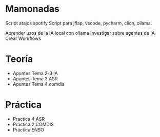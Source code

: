 # Mamonadas
Script atajos spotify
Script para jflap, vscode, pycharm, clion, ollama.

Aprender usos de la IA local con ollama
Investigar sobre agentes de IA
Crear Workflows


# Teoría
- Apuntes Tema 2-3 IA
- Apuntes Tema 3 ASR
- Apuntes Tema 4 comdis


# Práctica
- Practica 4 ASR
- Práctica 2 COMDIS
- Práctica ENSO
